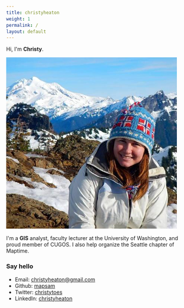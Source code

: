 ```yaml
---
title: christyheaton
weight: 1
permalink: /
layout: default
---
```


Hi, I'm **Christy**.

![christy](/images/Heaton.jpg)

I'm a **GIS** analyst, faculty lecturer at the University of Washington, and proud member of CUGOS. I also help organize the Seattle chapter of Maptime.

### Say hello

* Email: [christyheaton@gmail.com](mailto:christyheaton@gmail.com)
* Github: [mapsam](http://github.com/christyheaton)
* Twitter: [christytoes](http://twitter.com/christytoes)
* LinkedIn: [christyheaton](https://www.linkedin.com/in/christyheaton)
